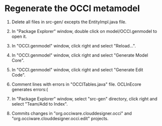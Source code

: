 # Regenerate the OCCI metamodel

1) Delete all files in src-gen/ excepts the EntityImpl.java file.

2) In "Package Explorer" window, double click on model/OCCI.genmodel to open it.

3) In "OCCI.genmodel" window, click right and select "Reload...".

4) In "OCCI.genmodel" window, click right and select "Generate Model Core".

5) In "OCCI.genmodel" window, click right and select "Generate Edit Code".

6) Comment lines with errors in "OCCITables.java" file.
   OCLInEcore generates errors:(

7) In "Package Explorer" window, select "src-gen" directory, click right and select "Team/Add to Index".

8) Commits changes in "org.occiware.clouddesigner.occi" and "org.occiware.clouddesigner.occi.edit" projects.
